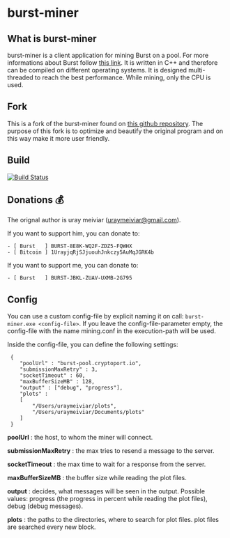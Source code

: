 burst-miner
===========

## What is burst-miner

burst-miner is a client application for mining Burst on a pool. For more informations about Burst follow [this link](https://www.burst-team.us/).
It is written in C++ and therefore can be compiled on different operating systems.
It is designed multi-threaded to reach the best performance. While mining, only the CPU is used.

## Fork

This is a fork of the burst-miner found on [this github repository](https://github.com/uraymeiviar/burst-miner).
The purpose of this fork is to optimize and beautify the original program and on this way make it more user friendly.

## Build

[![Build Status](https://travis-ci.org/Creepsky/burst-miner.svg?branch=master)](https://travis-ci.org/Creepsky/burst-miner)

## Donations :moneybag:

The orignal author is uray meiviar (uraymeiviar@gmail.com).

If you want to support him, you can donate to:

```
- [ Burst   ] BURST-8E8K-WQ2F-ZDZ5-FQWHX
- [ Bitcoin ] 1UrayjqRjSJjuouhJnkczy5AuMqJGRK4b
```

If you want to support me, you can donate to:

```
- [ Burst   ] BURST-JBKL-ZUAV-UXMB-2G795
```

## Config

You can use a custom config-file by explicit naming it on call: ```burst-miner.exe <config-file>```.
If you leave the config-file-parameter empty, the config-file with the name mining.conf in the execution-path will be used.

Inside the config-file, you can define the following settings:

```
 {
    "poolUrl" : "burst-pool.cryptoport.io",
    "submissionMaxRetry" : 3,
    "socketTimeout" : 60,
    "maxBufferSizeMB" : 128,
	"output" : ["debug", "progress"],
    "plots" : 
    [
    	"/Users/uraymeiviar/plots",
    	"/Users/uraymeiviar/Documents/plots"
	]
 }
```

**poolUrl** : the host, to whom the miner will connect.

**submissionMaxRetry** : the max tries to resend a message to the server.

**socketTimeout** : the max time to wait for a response from the server.

**maxBufferSizeMB** : the buffer size while reading the plot files.

**output** : decides, what messages will be seen in the output. Possible values: progress (the progress in percent while reading the plot files), debug (debug messages).

**plots** : the paths to the directories, where to search for plot files. plot files are searched every new block.
